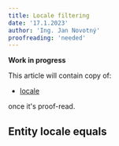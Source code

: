 ```yaml
---
title: Locale filtering
date: '17.1.2023'
author: 'Ing. Jan Novotný'
proofreading: 'needed'
---
```


**Work in progress**

This article will contain copy of:

- [locale](https://evitadb.io/research/assignment/querying/query_language#language)

once it's proof-read.

## Entity locale equals